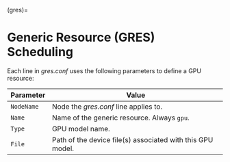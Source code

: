 (gres)=
# Generic Resource (GRES) Scheduling

Each line in _gres.conf_ uses the following parameters to define a GPU resource:

| Parameter  | Value                                                      |
| ---------- | ---------------------------------------------------------- |
| `NodeName` | Node the _gres.conf_ line applies to.                      |
| `Name`     | Name of the generic resource. Always `gpu`.           |
| `Type`     | GPU model name.                                            |
| `File`     | Path of the device file(s) associated with this GPU model. |
